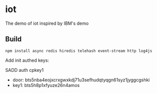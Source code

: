 # iot
The demo of iot inspired by IBM's demo

## Build
```
npm install async redis hiredis telehash event-stream http log4js
```

Add init authed keys:

SADD auth cpkey1

- door: bts5nba4eojxcrxgwxkdj71u3sefhudqtyqgn61syz1jyggcgshki
- key1: bts5h8p1xfyuze26n4amos
